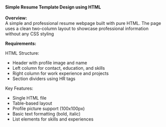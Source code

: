 <h4> Simple Resume Template Design using HTML</h4>

<p><b>Overview:</b><br>
A simple and professional resume webpage built with pure HTML. The page uses a clean two-column layout to showcase professional information without any CSS styling</p>
<p>
  <b>Requirements:</b><br>

HTML Structure:
- Header with profile image and name
- Left column for contact, education, and skills
- Right column for work experience and projects
- Section dividers using HR tags



Key Features:
- Single HTML file
- Table-based layout
- Profile picture support (100x100px)
- Basic text formatting (bold, italic)
- List elements for skills and experiences
</p>
